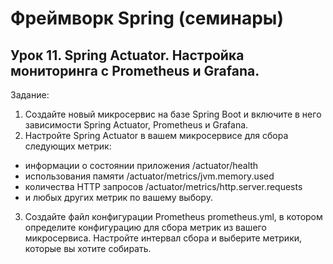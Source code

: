 # Фреймворк Spring (семинары)

## Урок 11. Spring Actuator. Настройка мониторинга с Prometheus и Grafana.

Задание:

1. Создайте новый микросервис на базе Spring Boot и включите в него зависимости Spring Actuator, Prometheus и Grafana.
2. Настройте Spring Actuator в вашем микросервисе для сбора следующих метрик:

- информации о состоянии приложения /actuator/health
- использования памяти /actuator/metrics/jvm.memory.used
- количества HTTP запросов /actuator/metrics/http.server.requests
- и любых других метрик по вашему выбору.

3. Создайте файл конфигурации Prometheus prometheus.yml,
   в котором определите конфигурацию для сбора метрик из вашего микросервиса. Настройте интервал сбора и выберите метрики, которые вы хотите собирать.
